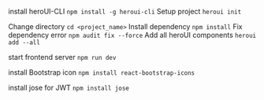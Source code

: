 install heroUI-CLI 
`npm install -g heroui-cli`
Setup project
`heroui init`

Change directory
`cd <project_name>`
Install dependency
`npm install`
Fix dependency error
`npm audit fix --force`
Add all heroUI components
`heroui add --all`

start frontend server
`npm run dev`

install Bootstrap icon
`npm install react-bootstrap-icons`

install jose for JWT
`npm install jose`